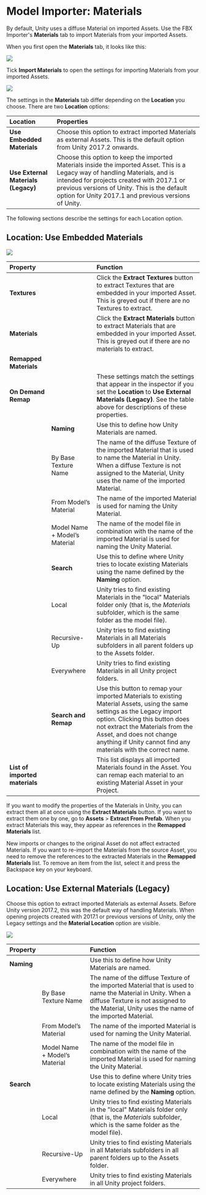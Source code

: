 # Model Importer: Materials

By default, Unity uses a diffuse Material on imported Assets. Use the FBX Importer's __Materials__ tab to import Materials from your imported Assets. 

When you first open the __Materials__ tab, it looks like this:

![](../uploads/Main/FBXImporter-Materials-0.png)

Tick __Import Materials__ to open the settings for importing Materials from your imported Assets. 

![](../uploads/Main/FBXImporter-Materials-1.png)

The settings in the __Materials__ tab differ depending on the __Location__ you choose. There are two __Location__ options:

| __Location__| __Properties__ |
|:---|:---| 
| __Use Embedded Materials__| Choose this option to extract imported Materials as external Assets. This is the default option from Unity 2017.2 onwards. |
| __Use External Materials (Legacy)__| Choose this option to keep the imported Materials inside the imported Asset. This is a Legacy way of handling Materials, and is intended for projects created with 2017.1 or previous versions of Unity. This is the default option for Unity 2017.1 and previous versions of Unity. |

The following sections describe the settings for each Location option. 

## Location: Use Embedded Materials

![](../uploads/Main/FBXImporter-Materials-2.png)

| __Property__|| __Function__ |
|:---|:---|:---| 
| __Textures__|| Click the __Extract Textures__ button to extract Textures that are embedded in your imported Asset. This is greyed out if there are no Textures to extract. |
| __Materials__|| Click the __Extract Materials__ button to extract Materials that are embedded in your imported Asset. This is greyed out if there are no materials to extract. |
| __Remapped Materials__|||
| __On Demand Remap__|| These settings match the settings that appear in the inspector if you set the __Location__ to __Use External Materials (Legacy)__. See the table above for descriptions of these properties. |
|| __Naming__ | Use this to define how Unity Materials are named. |
|| By Base Texture Name | The name of the diffuse Texture of the imported Material that is used to name the Material in Unity. When a diffuse Texture is not assigned to the Material, Unity uses the name of the imported Material. |
|| From Model’s Material | The name of the imported Material is used for naming the Unity Material. |
|| Model Name + Model’s Material | The name of the model file in combination with the name of the imported Material is used for naming the Unity Material. |
|| __Search__ | Use this to define where Unity tries to locate existing Materials using the name defined by the __Naming__ option. |
|| Local | Unity tries to find existing Materials in the "local" Materials folder only (that is, the *Materials* subfolder, which is the same folder as the model file). |
|| Recursive-Up | Unity tries to find existing Materials in all Materials subfolders in all parent folders up to the Assets folder. |
|| Everywhere | Unity tries to find existing Materials in all Unity project folders. |
|| __Search and Remap__ | Use this button to remap your imported Materials to existing Material Assets, using the same settings as the Legacy import option. Clicking this button does not extract the Materials from the Asset, and does not change anything if Unity cannot find any materials with the correct name.  |
| __List of imported materials__|| This list displays all imported Materials found in the Asset. You can remap each material to an existing Material Asset in your Project. |



If you want to modify the properties of the Materials in Unity, you can extract them all at once using the __Extract Materials__ button. If you want to extract them one by one, go to __Assets__ &gt; __Extract From Prefab__. When you extract Materials this way, they appear as references in the __Remapped Materials__ list.

New imports or changes to the original Asset do not affect extracted Materials. If you want to re-import the Materials from the source Asset, you need to remove the references to the extracted Materials in the __Remapped Materials__ list. To remove an item from the list, select it and press the Backspace key on your keyboard.

## Location: Use External Materials (Legacy)

Choose this option to extract imported Materials as external Assets. Before Unity version 2017.2, this was the default way of handling Materials. When opening projects created with 2017.1 or previous versions of Unity, only the Legacy settings and the __Material Location__ option are visible.

![](../uploads/Main/FBXImporter-Materials-3.png)

| __Property__|| __Function__ |
|:---|:---|:---| 
| __Naming__|| Use this to define how Unity Materials are named. |
|| By Base Texture Name | The name of the diffuse Texture of the imported Material that is used to name the Material in Unity. When a diffuse Texture is not assigned to the Material, Unity uses the name of the imported Material. |
|| From Model’s Material | The name of the imported Material is used for naming the Unity Material. |
|| Model Name + Model’s Material | The name of the model file in combination with the name of the imported Material is used for naming the Unity Material. |
| __Search__|| Use this to define where Unity tries to locate existing Materials using the name defined by the __Naming__ option. |
|| Local | Unity tries to find existing Materials in the "local" Materials folder only (that is, the *Materials* subfolder, which is the same folder as the model file). |
|| Recursive-Up | Unity tries to find existing Materials in all Materials subfolders in all parent folders up to the Assets folder. |
|| Everywhere | Unity tries to find existing Materials in all Unity project folders. |



